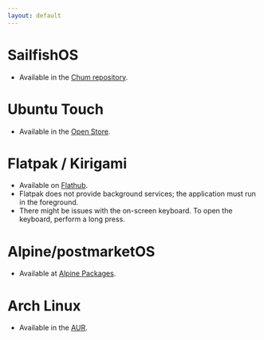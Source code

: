 ```yaml
---
layout: default
---
```

# SailfishOS  
- Available in the [Chum repository](https://sailfishos-chum.github.io/apps/harbour-amazfish/).  

# Ubuntu Touch  
- Available in the [Open Store](https://open-store.io/app/uk.co.piggz.amazfish).  

# Flatpak / Kirigami
- Available on [Flathub](https://flathub.org/apps/uk.co.piggz.amazfish).  
- Flatpak does not provide background services; the application must run in the foreground.  
- There might be issues with the on-screen keyboard. To open the keyboard, perform a long press.  

# Alpine/postmarketOS  
- Available at [Alpine Packages](https://pkgs.alpinelinux.org/packages?name=amazfish).  

# Arch Linux  
- Available in the [AUR](https://aur.archlinux.org/packages/harbour-amazfish).  
